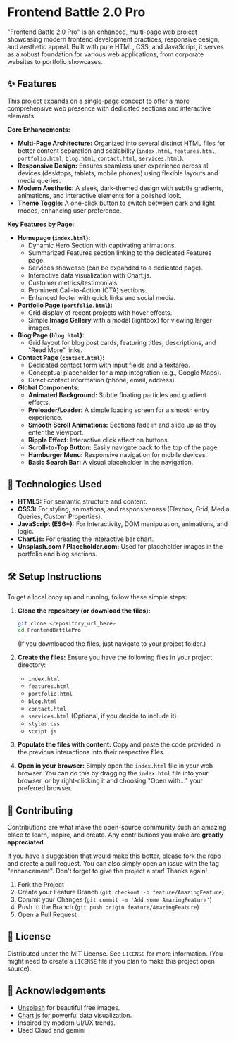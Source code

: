 # Frontend Battle 2.0 Pro

"Frontend Battle 2.0 Pro" is an enhanced, multi-page web project showcasing modern frontend development practices, responsive design, and aesthetic appeal. Built with pure HTML, CSS, and JavaScript, it serves as a robust foundation for various web applications, from corporate websites to portfolio showcases.

## ✨ Features

This project expands on a single-page concept to offer a more comprehensive web presence with dedicated sections and interactive elements.

**Core Enhancements:**

* **Multi-Page Architecture:** Organized into several distinct HTML files for better content separation and scalability (`index.html`, `features.html`, `portfolio.html`, `blog.html`, `contact.html`, `services.html`).
* **Responsive Design:** Ensures seamless user experience across all devices (desktops, tablets, mobile phones) using flexible layouts and media queries.
* **Modern Aesthetic:** A sleek, dark-themed design with subtle gradients, animations, and interactive elements for a polished look.
* **Theme Toggle:** A one-click button to switch between dark and light modes, enhancing user preference.

**Key Features by Page:**

* **Homepage (`index.html`):**
    * Dynamic Hero Section with captivating animations.
    * Summarized Features section linking to the dedicated Features page.
    * Services showcase (can be expanded to a dedicated page).
    * Interactive data visualization with Chart.js.
    * Customer metrics/testimonials.
    * Prominent Call-to-Action (CTA) sections.
    * Enhanced footer with quick links and social media.
* **Portfolio Page (`portfolio.html`):**
    * Grid display of recent projects with hover effects.
    * Simple **Image Gallery** with a modal (lightbox) for viewing larger images.
* **Blog Page (`blog.html`):**
    * Grid layout for blog post cards, featuring titles, descriptions, and "Read More" links.
* **Contact Page (`contact.html`):**
    * Dedicated contact form with input fields and a textarea.
    * Conceptual placeholder for a map integration (e.g., Google Maps).
    * Direct contact information (phone, email, address).
* **Global Components:**
    * **Animated Background:** Subtle floating particles and gradient effects.
    * **Preloader/Loader:** A simple loading screen for a smooth entry experience.
    * **Smooth Scroll Animations:** Sections fade in and slide up as they enter the viewport.
    * **Ripple Effect:** Interactive click effect on buttons.
    * **Scroll-to-Top Button:** Easily navigate back to the top of the page.
    * **Hamburger Menu:** Responsive navigation for mobile devices.
    * **Basic Search Bar:** A visual placeholder in the navigation.

## 🚀 Technologies Used

* **HTML5:** For semantic structure and content.
* **CSS3:** For styling, animations, and responsiveness (Flexbox, Grid, Media Queries, Custom Properties).
* **JavaScript (ES6+):** For interactivity, DOM manipulation, animations, and logic.
* **Chart.js:** For creating the interactive bar chart.
* **Unsplash.com / Placeholder.com:** Used for placeholder images in the portfolio and blog sections.

## 🛠️ Setup Instructions

To get a local copy up and running, follow these simple steps:

1.  **Clone the repository (or download the files):**
    ```bash
    git clone <repository_url_here>
    cd FrontendBattlePro
    ```
    (If you downloaded the files, just navigate to your project folder.)

2.  **Create the files:**
    Ensure you have the following files in your project directory:
    * `index.html`
    * `features.html`
    * `portfolio.html`
    * `blog.html`
    * `contact.html`
    * `services.html` (Optional, if you decide to include it)
    * `styles.css`
    * `script.js`

3.  **Populate the files with content:**
    Copy and paste the code provided in the previous interactions into their respective files.

4.  **Open in your browser:**
    Simply open the `index.html` file in your web browser. You can do this by dragging the `index.html` file into your browser, or by right-clicking it and choosing "Open with..." your preferred browser.

## 🤝 Contributing

Contributions are what make the open-source community such an amazing place to learn, inspire, and create. Any contributions you make are **greatly appreciated**.

If you have a suggestion that would make this better, please fork the repo and create a pull request. You can also simply open an issue with the tag "enhancement".
Don't forget to give the project a star! Thanks again!

1.  Fork the Project
2.  Create your Feature Branch (`git checkout -b feature/AmazingFeature`)
3.  Commit your Changes (`git commit -m 'Add some AmazingFeature'`)
4.  Push to the Branch (`git push origin feature/AmazingFeature`)
5.  Open a Pull Request

## 📄 License

Distributed under the MIT License. See `LICENSE` for more information. (You might need to create a `LICENSE` file if you plan to make this project open source).


## 🙏 Acknowledgements

* [Unsplash](https://unsplash.com/) for beautiful free images.
* [Chart.js](https://www.chartjs.org/) for powerful data visualization.
* Inspired by modern UI/UX trends.
* Used Claud and gemini
